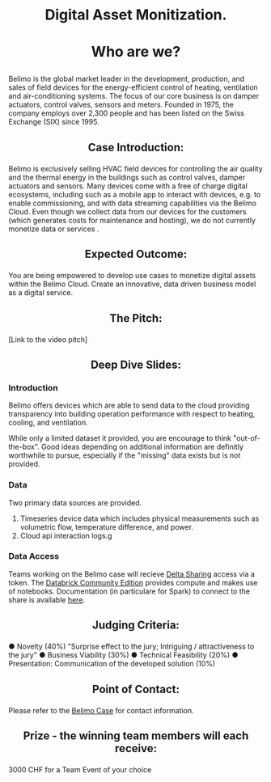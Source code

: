 # <p align="center"> Digital Asset Monitization. </p>

# <p align="center"> Who are we? </p>

Belimo is the global market leader in the development, production, and sales of field devices for the energy-efficient control of heating, ventilation and air-conditioning systems. The focus of our core business is on damper actuators, control valves, sensors and meters. Founded in 1975, the company employs over 2,300 people and has been listed on the Swiss Exchange (SIX) since 1995.

## <p align="center"> Case Introduction: </p>

Belimo is exclusively selling HVAC field devices for controlling the air quality and the thermal energy in the buildings such as control valves, damper actuators and sensors. Many devices come with a free of charge digital ecosystems, including such as a mobile app to interact with devices, e.g. to enable commissioning, and with data streaming capabilities via the Belimo Cloud. Even though we collect data from our devices for the customers (which generates costs for maintenance and hosting), we do not currently monetize data or services .

## <p align="center"> Expected Outcome: </p>

You are being empowered to develop use cases to monetize digital assets within the Belimo Cloud. Create an innovative, data driven business model as a digital service.

## <p align="center"> The Pitch: </p>

[Link to the video pitch]

## <p align="center"> Deep Dive Slides: </p>

### Introduction

Belimo offers devices which are able to send data to the cloud providing transparency into building operation performance with respect to heating, cooling, and ventilation.

While only a limited dataset it provided, you are encourage to think "out-of-the-box". Good ideas depending on additional information are definitly worthwhile to pursue, especially if the "missing" data exists but is not provided.

### Data

Two primary data sources are provided.

1. Timeseries device data which includes physical measurements such as volumetric flow, temperature difference, and power.
2. Cloud api interaction logs.g

### Data Access

Teams working on the Belimo case will recieve [Delta Sharing](https://delta.io/sharing/) access via a token. The [Databrick Community Edition](https://community.cloud.databricks.com/login.html) provides compute and makes use of notebooks. Documentation (in particulare for Spark) to connect to the share is available [here](https://docs.databricks.com/aws/en/delta-sharing/read-data-open).

<p align="center">  </p>

## <p align="center"> Judging Criteria: </p>

● Novelty (40%) "Surprise effect to the jury; Intriguing / attractiveness to the jury"
● Business Viability (30%)
● Technical Feasibility (20%)
● Presentation: Communication of the developed solution (10%)

## <p align="center"> Point of Contact: </p>

Please refer to the [Belimo Case](https://starthack.eu/#/case-details?id=18) for contact information.

## <p align="center"> Prize - the winning team members will each receive: </p>

3000 CHF for a Team Event of your choice
